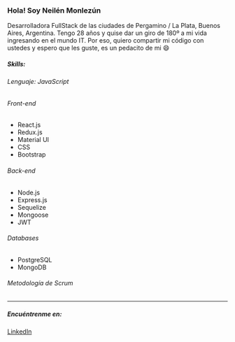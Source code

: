 ###  Hola! Soy Neilén Monlezún 

Desarrolladora FullStack de las ciudades de Pergamino / La Plata, Buenos Aires, Argentina.
Tengo 28 años y quise dar un giro de 180º a mi vida ingresando en el mundo IT. Por eso, quiero compartir mi código con ustedes y espero que les guste, es un pedacito de mi :smile:

##### Skills:

###### Lenguaje: JavaScript
######   Front-end
* React.js
* Redux.js
* Material UI
* CSS
* Bootstrap

######   Back-end
* Node.js
* Express.js
* Sequelize
* Mongoose
* JWT


###### Databases
* PostgreSQL
* MongoDB

###### Metodología de Scrum
------------
#####  Encuéntrenme en:
[LinkedIn](https://www.linkedin.com/in/neilen-monlezun/ "LinkedIn")
